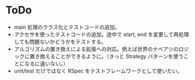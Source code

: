 # ToDo
* main 処理のクラス化とテストコードの追加。
* アクセサを使ったテストコードの追加。途中で start, end を変更して再処理しても問題ないかどうかをテストする。
* アルゴリズムの置き換えによる拡張への対応。例えば世界のナベアツのロジックに置き換えることができるように。（きっと Strategy パターンを使うことになるに違いない。）
* unit/test だけではなく RSpec をテストフレームワークとして使いたい。
